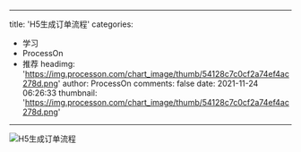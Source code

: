 
---
title: 'H5生成订单流程'
categories: 
 - 学习
 - ProcessOn
 - 推荐
headimg: 'https://img.processon.com/chart_image/thumb/54128c7c0cf2a74ef4ac278d.png'
author: ProcessOn
comments: false
date: 2021-11-24 06:26:33
thumbnail: 'https://img.processon.com/chart_image/thumb/54128c7c0cf2a74ef4ac278d.png'
---

<div>   
<img class="thumb" alt="H5生成订单流程" src="https://img.processon.com/chart_image/thumb/54128c7c0cf2a74ef4ac278d.png" referrerpolicy="no-referrer">
<p></p>  
</div>
            